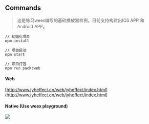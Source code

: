 ## Commands

> 这是练习weex编写的基础播放器样例，目前支持构建出IOS APP 和 Android APP。


```
// 初始化项目
npm install

// 项目启动
npm start

// 项目打包
npm run pack:web

```

#### Web

[http://www.jyheffect.cn/web/jyheffect/index.html](http://www.jyheffect.cn/web/jyheffect/index.html)


#### Native (Use weex playground)

![](http://www.jyheffect.cn/images/weex.gif)



